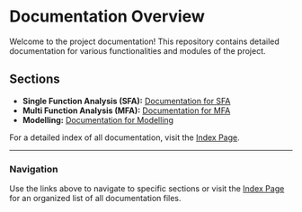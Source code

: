 
# Documentation Overview

Welcome to the project documentation! This repository contains detailed documentation for various functionalities and modules of the project.

## Sections

- **Single Function Analysis (SFA):** [Documentation for SFA](index.md#sfa)
- **Multi Function Analysis (MFA):** [Documentation for MFA](index.md#mfa)
- **Modelling:** [Documentation for Modelling](index.md#modelling)

For a detailed index of all documentation, visit the [Index Page](index.md).

---

### Navigation

Use the links above to navigate to specific sections or visit the [Index Page](index.md) for an organized list of all documentation files.

